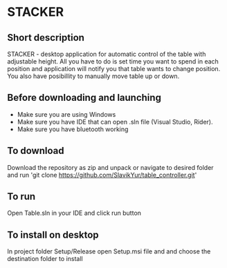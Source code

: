 # STACKER

## Short description

STACKER - desktop application for automatic control of the table with adjustable height. All you have to do is set time you want to spend in each position and application will notify you that table wants to change position. You also have posibillity to manually move table up or down.

## Before downloading and launching

* Make sure you are using Windows
* Make sure you have IDE that can open .sln file (Visual Studio, Rider).
* Make sure you have bluetooth working

## To download

Download the repository as zip and unpack or navigate to desired folder and run 'git clone https://github.com/SlavikYur/table_controller.git'

## To run

Open Table.sln in your IDE and click run button

## To install on desktop

In project folder Setup/Release open Setup.msi file and and choose the destination folder to install
